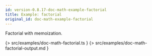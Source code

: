```yaml
---
id: version-0.8.17-doc-math-example-factorial
title: Example: factorial
original_id: doc-math-example-factorial
---
```


Factorial with memoization.

{> src/examples/doc-math-factorial.ts }
{> src/examples/doc-math-factorial-output.md }
